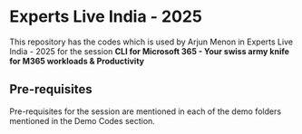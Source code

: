 # Experts Live India - 2025

This repository has the codes which is used by Arjun Menon in Experts Live India - 2025 for the session **CLI for Microsoft 365 - Your swiss army knife for M365 workloads & Productivity**

## Pre-requisites

Pre-requisites for the session are mentioned in each of the demo folders mentioned in the Demo Codes section.
